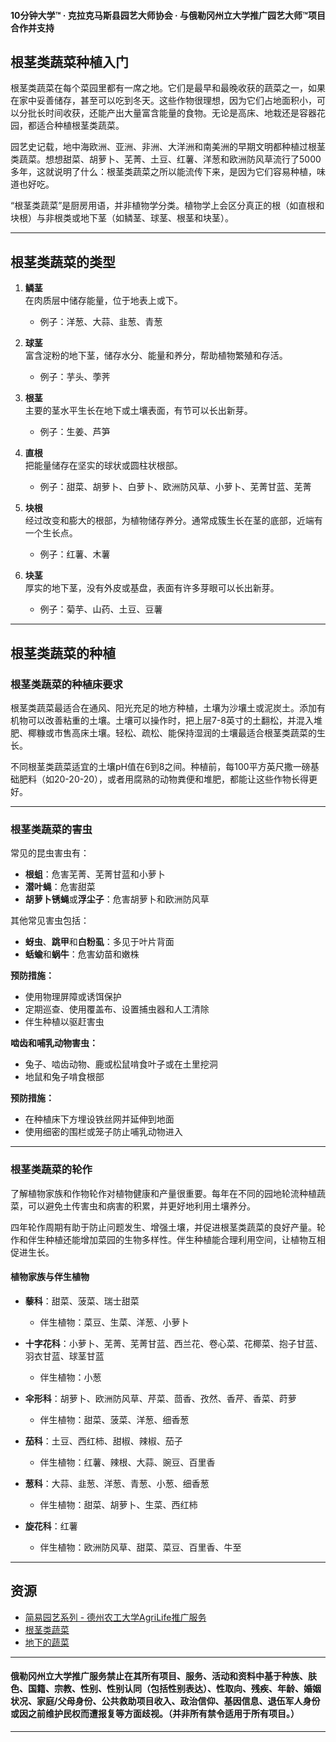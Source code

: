 #### 10分钟大学™ · 克拉克马斯县园艺大师协会 · 与俄勒冈州立大学推广园艺大师™项目合作并支持

## 根茎类蔬菜种植入门

根茎类蔬菜在每个菜园里都有一席之地。它们是最早和最晚收获的蔬菜之一，如果在家中妥善储存，甚至可以吃到冬天。这些作物很理想，因为它们占地面积小，可以分批长时间收获，还能产出大量富含能量的食物。无论是高床、地栽还是容器花园，都适合种植根茎类蔬菜。

园艺史记载，地中海欧洲、亚洲、非洲、大洋洲和南美洲的早期文明都种植过根茎类蔬菜。想想甜菜、胡萝卜、芜菁、土豆、红薯、洋葱和欧洲防风草流行了5000多年，这就说明了什么：根茎类蔬菜之所以能流传下来，是因为它们容易种植，味道也好吃。

“根茎类蔬菜”是厨房用语，并非植物学分类。植物学上会区分真正的根（如直根和块根）与非根类或地下茎（如鳞茎、球茎、根茎和块茎）。

---

## 根茎类蔬菜的类型

1. **鳞茎**  
   在肉质层中储存能量，位于地表上或下。  
   - 例子：洋葱、大蒜、韭葱、青葱

2. **球茎**  
   富含淀粉的地下茎，储存水分、能量和养分，帮助植物繁殖和存活。  
   - 例子：芋头、荸荠

3. **根茎**  
   主要的茎水平生长在地下或土壤表面，有节可以长出新芽。  
   - 例子：生姜、芦笋

4. **直根**  
   把能量储存在坚实的球状或圆柱状根部。  
   - 例子：甜菜、胡萝卜、白萝卜、欧洲防风草、小萝卜、芜菁甘蓝、芜菁

5. **块根**  
   经过改变和膨大的根部，为植物储存养分。通常成簇生长在茎的底部，近端有一个生长点。  
   - 例子：红薯、木薯

6. **块茎**  
   厚实的地下茎，没有外皮或基盘，表面有许多芽眼可以长出新芽。  
   - 例子：菊芋、山药、土豆、豆薯

---

## 根茎类蔬菜的种植

### 根茎类蔬菜的种植床要求

根茎类蔬菜最适合在通风、阳光充足的地方种植，土壤为沙壤土或泥炭土。添加有机物可以改善粘重的土壤。土壤可以操作时，把上层7-8英寸的土翻松，并混入堆肥、椰糠或市售高床土壤。轻松、疏松、能保持湿润的土壤最适合根茎类蔬菜的生长。

不同根茎类蔬菜适宜的土壤pH值在6到8之间。种植前，每100平方英尺撒一磅基础肥料（如20-20-20），或者用腐熟的动物粪便和堆肥，都能让这些作物长得更好。

---

### 根茎类蔬菜的害虫

常见的昆虫害虫有：
- **根蛆**：危害芜菁、芜菁甘蓝和小萝卜
- **潜叶蝇**：危害甜菜
- **胡萝卜锈蝇**或**浮尘子**：危害胡萝卜和欧洲防风草

其他常见害虫包括：
- **蚜虫**、**跳甲**和**白粉虱**：多见于叶片背面
- **蛞蝓**和**蜗牛**：危害幼苗和嫩株

**预防措施：**
- 使用物理屏障或诱饵保护
- 定期巡查、使用覆盖布、设置捕虫器和人工清除
- 伴生种植以驱赶害虫

**啮齿和哺乳动物害虫：**
- 兔子、啮齿动物、鹿或松鼠啃食叶子或在土里挖洞
- 地鼠和兔子啃食根部

**预防措施：**
- 在种植床下方埋设铁丝网并延伸到地面
- 使用细密的围栏或笼子防止哺乳动物进入

---

### 根茎类蔬菜的轮作

了解植物家族和作物轮作对植物健康和产量很重要。每年在不同的园地轮流种植蔬菜，可以避免土传害虫和病害的积累，并更好地利用土壤养分。

四年轮作周期有助于防止问题发生、增强土壤，并促进根茎类蔬菜的良好产量。轮作和伴生种植还能增加菜园的生物多样性。伴生种植能合理利用空间，让植物互相促进生长。

#### 植物家族与伴生植物

- **藜科**：甜菜、菠菜、瑞士甜菜  
  - 伴生植物：菜豆、生菜、洋葱、小萝卜

- **十字花科**：小萝卜、芜菁、芜菁甘蓝、西兰花、卷心菜、花椰菜、抱子甘蓝、羽衣甘蓝、球茎甘蓝  
  - 伴生植物：小葱

- **伞形科**：胡萝卜、欧洲防风草、芹菜、茴香、孜然、香芹、香菜、莳萝  
  - 伴生植物：甜菜、菠菜、洋葱、细香葱

- **茄科**：土豆、西红柿、甜椒、辣椒、茄子  
  - 伴生植物：红薯、辣根、大蒜、豌豆、百里香

- **葱科**：大蒜、韭葱、洋葱、青葱、小葱、细香葱  
  - 伴生植物：甜菜、胡萝卜、生菜、西红柿

- **旋花科**：红薯  
  - 伴生植物：欧洲防风草、甜菜、菜豆、百里香、牛至

---

## 资源

- [简易园艺系列 - 德州农工大学AgriLife推广服务](https://aggie-horticulture.tamu.edu/vegetable/easy-gardening-series/)
- [根茎类蔬菜](https://ag.umass.edu/sites/ag.umass.edu/files/fact-sheets/pdf/root_crops.pdf)
- [地下的蔬菜](https://washingtoncountymastergardeners.org/wp-content/uploads/2024/04/Root-Crops-Vegetable-Underground.pdf)

---

#### 俄勒冈州立大学推广服务禁止在其所有项目、服务、活动和资料中基于种族、肤色、国籍、宗教、性别、性别认同（包括性别表达）、性取向、残疾、年龄、婚姻状况、家庭/父母身份、公共救助项目收入、政治信仰、基因信息、退伍军人身份或因之前维护民权而遭报复等方面歧视。（并非所有禁令适用于所有项目。）
---
